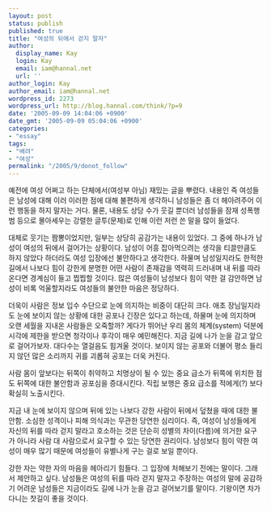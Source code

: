 ```yaml
---
layout: post
status: publish
published: true
title: "여성의 뒤에서 걷지 말자"
author:
  display_name: Kay
  login: Kay
  email: iam@hannal.net
  url: ''
author_login: Kay
author_email: iam@hannal.net
wordpress_id: 2273
wordpress_url: http://blog.hannal.com/think/?p=9
date: '2005-09-09 14:04:06 +0900'
date_gmt: '2005-09-09 05:04:06 +0900'
categories:
- "essay"
tags:
- "배려"
- "여성"
permalink: "/2005/9/donot_follow"
---
```

<p>예전에 여성 어쩌고 하는 단체에서(여성부 아님) 재밌는 글을 뿌렸다. 내용인 즉 여성들은 남성에 대해 이러 이러한 점에 대해 불편하게 생각하니 남성들은 좀 더 헤아려주어 이런 행동을 하지 말자는 거다. 물론, 내용도 상당 수가 웃길 뿐더러 남성들을 잠재 성폭행범 등으로 몰아세우는 강렬한 글투(문체)로 인해 이런 저런 쓴 말을 많이 들었다.</p>
<p>대체로 웃기는 짬뽕이었지만, 일부는 상당히 공감가는 내용이 있었다. 그 중에 하나가 남성이 여성의 뒤에서 걸어가는 상황이다. 남성이 어흥 잡아먹으려는 생각을 티끌만큼도 하지 않았다 하더라도 여성 입장에선 불안하다고 생각한다. 하물며 남성일지라도 한적한 길에서 나보다 힘이 강한게 분명한 어떤 사람이 존재감을 역력히 드러내며 내 뒤를 따라온다면 경계심이 들고 찝찝할 것이다. 많은 여성들이 남성보다 힘이 약한 걸 감안하면 남성이 비록 억울할지라도 여성들의 불안한 마음은 정당하다.</p>
<p>더욱이 사람은 정보 입수 수단으로 눈에 의지하는 비중이 대단히 크다. 애초 장님일지라도 눈에 보이지 않는 상황에 대한 공포나 긴장은 있다고 하는데, 하물며 눈에 의지하며 오랜 세월을 지내온 사람들은 오죽할까? 게다가 뛰어난 우리 몸의 체계(system) 덕분에 시각에 제한을 받으면 청각이나 후각이 매우 예민해진다. 지금 길에 나가 눈을 감고 앞으로 걸어가보자. 대다수는 열걸음도 힘겨울 것이다. 보이지 않는 공포와 더불어 평소 들리지 않던 많은 소리까지 귀를 괴롭혀 공포는 더욱 커진다.</p>
<p>사람 몸이 앞보다는 뒤쪽이 취약하고 치명상이 될 수 있는 중요 급소가 뒤쪽에 위치한 점도 뒤쪽에 대한 불안함과 공포심을 증대시킨다. 직립 보행은 중요 급소를 적에게(?) 보다 확실히 노출시킨다.</p>
<p>지금 내 눈에 보이지 않으며 뒤에 있는 나보다 강한 사람이 뒤에서 덮쳤을 때에 대한 불안함. 소심한 성격이나 피해 의식과는 무관한 당연한 심리이다. 즉, 여성이 남성들에게 자신의 뒤를 따라 걷지 말라고 호소하는 것은 단순히 성별의 차이(다름)에 의거한 요구가 아니라 사람 대 사람으로서 요구할 수 있는 당연한 권리이다. 남성보다 힘이 약한 여성이 매우 많기 때문에 여성들이 유별나게 구는 걸로 보일 뿐이다.</p>
<p>강한 자는 약한 자의 마음을 헤아리기 힘들다. 그 입장에 처해보기 전에는 말이다. 그래서 제안하고 싶다. 남성들은 여성의 뒤를 따라 걷지 말자고 주장하는 여성의 말에 공감하기 어려운 남성들은 지금이라도 길에 나가 눈을 감고 걸어보기를 말이다. 기왕이면 차가 다니는 찻길이 좋을 것이다.</p>
